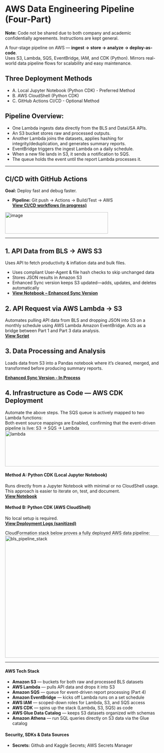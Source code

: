 # AWS Data Engineering Pipeline (Four-Part) 
**Note:** Code not be shared due to both company and academic confidentially agreements. Instructions are kept general. 

A four-stage pipeline on AWS — **ingest → store → analyze → deploy-as-code**.  
Uses S3, Lambda, SQS, EventBridge, IAM, and CDK (Python). Mirrors real-world data pipeline flows for scalability and easy maintenance.  

## Three Deployment Methods
- A. Local Jupyter Notebook (Python CDK) - Preferred Method
- B. AWS CloudShell (Python CDK) 
- C. GitHub Actions CI/CD - Optional Method

## Pipeline Overview:
- One Lambda ingests data directly from the BLS and DataUSA APIs.  
- An S3 bucket stores raw and processed outputs.  
- Another Lambda joins the datasets, applies hashing for integrity/deduplication, and generates summary reports.  
- EventBridge triggers the ingest Lambda on a daily schedule.  
- When a new file lands in S3, it sends a notification to SQS.  
- The queue holds the event until the report Lambda processes it.  

---

## CI/CD with GitHub Actions  
**Goal:** Deploy fast and debug faster.  
- **Pipeline:** Git push → Actions → Build/Test → AWS   
[**View CI/CD workflows (in progress)**](https://github.com/ScottySchmidt/AWS_DataEngineer_API)
<img width="337" height="70" alt="image" src="https://github.com/user-attachments/assets/fd656576-0b56-490c-b159-1caab543429e" />

---

## 1. API Data from BLS → AWS S3  
Uses API to fetch productivity & inflation data and bulk files.  
- Uses compliant User-Agent & file hash checks to skip unchanged data  
- Stores JSON results in Amazon S3
- Enhanced Sync version keeps S3 updated—adds, updates, and deletes automatically
- **[View Notebook – Enhanced Sync Version](https://github.com/ScottySchmidt/AWS_DataEngineer_API/blob/main/01-ingest-api-sync.ipynb)**

## 2. **API Request via AWS Lambda → S3**  
   Automates pulling API data from BLS and dropping JSON into S3 on a monthly schedule using AWS Lambda Amazon EventBridge. 
   Acts as a bridge between Part 1 and Part 3 data analysis.  
   **[View Script](https://github.com/ScottySchmidt/AWS_DataEngineer_API/blob/main/02-api-lambda-s3.py)**

## 3. **Data Processing and Analysis**  
   Loads data from S3 into a Pandas notebook where it’s cleaned, merged, and transformed before producing summary reports. 
   
   **[Enhanced Sync Version - In Process](https://github.com/ScottySchmidt/AWS_DataEngineer_API/blob/main/03-analytics-sync-reports.ipynb)**

## 4. **Infrastructure as Code — AWS CDK Deployment**
Automate the above steps. The SQS queue is actively mapped to two Lambda functions:  
Both event source mappings are Enabled, confirming that the event-driven pipeline is live: S3 → SQS → Lambda
<img width="833" height="117" alt="lambda" src="https://github.com/user-attachments/assets/8e1d245a-f54b-4a60-bd92-769eb512a110" />

   #### Method A: Python CDK (Local Jupyter Notebook)
   Runs directly from a Jupyter Notebook with minimal or no CloudShell usage.  
   This approach is easier to iterate on, test, and document.  
   **[View Notebook](https://github.com/ScottySchmidt/AWS_DataEngineer_API/blob/main/04-cdk-iac-python-local.ipynb)**
   
   #### Method B: Python CDK (AWS CloudShell)
   No local setup is required.  
   **[View Deployment Logs (sanitized)](https://github.com/ScottySchmidt/AWS_DataEngineer_API/tree/main/docs/part4)**
   
   CloudFormation stack below proves a fully deployed AWS data pipeline:  
   <img width="600" height="400" alt="bls_pipeline_stack" src="https://github.com/user-attachments/assets/0540c36d-3b47-42f5-98ea-a2a08e2436ed" />

---
#### AWS Tech Stack  
- **Amazon S3** — buckets for both raw and processed BLS datasets  
- **AWS Lambda** — pulls API data and drops it into S3  
- **Amazon SQS** — queue for event-driven report processing (Part 4)  
- **Amazon EventBridge** — kicks off Lambda runs on a set schedule  
- **AWS IAM** — scoped-down roles for Lambda, S3, and SQS access  
- **AWS CDK** — spins up the stack (Lambda, S3, SQS) as code  
- **AWS Glue Data Catalog** — keeps S3 datasets organized with schemas  
- **Amazon Athena** — run SQL queries directly on S3 data via the Glue catalog  

#### Security, SDKs & Data Sources
- **Secrets:** Github and Kaggle Secrets; AWS Secrets Manager
